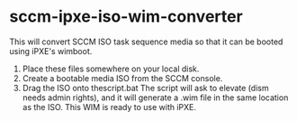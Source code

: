 # sccm-ipxe-iso-wim-converter
This will convert SCCM ISO task sequence media so that it can be booted using iPXE's wimboot.

1. Place these files somewhere on your local disk.
2. Create a bootable media ISO from the SCCM console.
3. Drag the ISO onto thescript.bat
The script will ask to elevate (dism needs admin rights), and it will generate a .wim file in the same location as the ISO.  This WIM is ready to use with iPXE.
